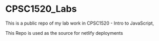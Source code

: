 # CPSC1520_Labs

This is a public repo of my lab work in CPSC1520 - Intro to JavaScript,


This Repo is used as the source for netlify deployments


